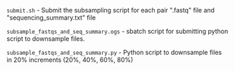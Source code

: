 `submit.sh` - Submit the subsampling script for each pair ".fastq" file and "sequencing_summary.txt" file

`subsample_fastqs_and_seq_summary.ogs` - sbatch script for submitting python script to downsample files.

`subsample_fastqs_and_seq_summary.py` - Python script to downsample files in 20% increments (20%, 40%, 60%, 80%)
